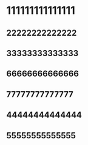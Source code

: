 # 111111111111111
## 22222222222222
## 33333333333333
## 66666666666666
## 77777777777777
## 44444444444444
## 55555555555555
